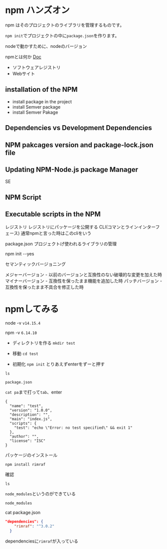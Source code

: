 # npm ハンズオン

npm はそのプロジェクトのライブラリを管理するものです。

`npm init`でプロジェクトの中に`package.json`を作ります。

nodeで動かすために、nodeのバージョン

npmとは何か
 [Doc](https://docs.npmjs.com/about-npm)

- ソフトウェアレジストリ
- Webサイト

## installation of the NPM
- install package in the project
- install Semver package
- install Semver Pakage

## Dependencies vs Development Dependencies

## NPM pakcages version and package-lock.json file

## Updating NPM-Node.js package Manager

SE

## NPM Script

## Executable scripts in the NPM



レジストリ
レジストリにパッケージを公開する
CLI(コマンとラインインターフェース)
通常npmと言った時はこのcliをいう


package.json
プロジェクトげ使われるライブラリの管理

npm init --yes

セマンティックバージョニング

メジャーバージョン - 以前のバージョンと互換性のない破壊的な変更を加えた時
マイナーバージョン - 互換性を保ったまま機能を追加した時
パッチバージョン - 互換性を保ったまま不具合を修正した時




# npmしてみる

node -v
`v14.15.4`

npm -v
`6.14.10`

- ディレクトリを作る
`mkdir test`

- 移動
`cd test`

- 初期化
`npm init`
とりあえずenterをずーと押す

`ls`

```
package.json
```

`cat pa`まで打って`tab`、enter

```
{
  "name": "test",
  "version": "1.0.0",
  "description": "",
  "main": "index.js",
  "scripts": {
    "test": "echo \"Error: no test specified\" && exit 1"
  },
  "author": "",
  "license": "ISC"
}
```

パッケージのインストール

`npm install rimraf`

確認

`ls`


`node_modules`というのができている

`node_modules`

cat package.json

```json
"dependencies": {
    "rimraf": "^3.0.2"
  }
```

dependenciesに`rimraf`が入っている
